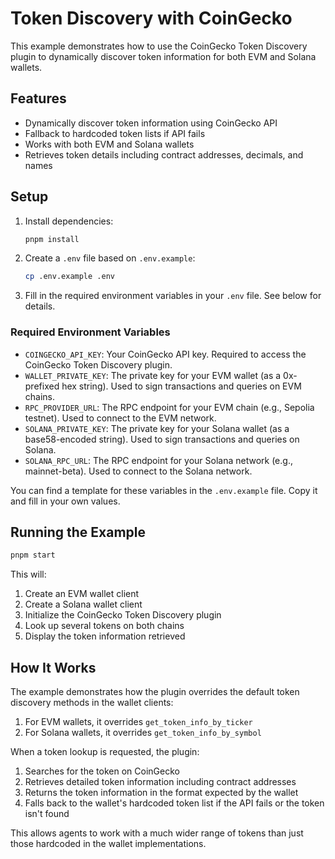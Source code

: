 # Token Discovery with CoinGecko

This example demonstrates how to use the CoinGecko Token Discovery plugin to dynamically discover token information for both EVM and Solana wallets.

## Features

- Dynamically discover token information using CoinGecko API
- Fallback to hardcoded token lists if API fails
- Works with both EVM and Solana wallets
- Retrieves token details including contract addresses, decimals, and names

## Setup

1. Install dependencies:
   ```bash
   pnpm install
   ```

2. Create a `.env` file based on `.env.example`:
   ```bash
   cp .env.example .env
   ```

3. Fill in the required environment variables in your `.env` file. See below for details.

### Required Environment Variables

- `COINGECKO_API_KEY`: Your CoinGecko API key. Required to access the CoinGecko Token Discovery plugin.
- `WALLET_PRIVATE_KEY`: The private key for your EVM wallet (as a 0x-prefixed hex string). Used to sign transactions and queries on EVM chains.
- `RPC_PROVIDER_URL`: The RPC endpoint for your EVM chain (e.g., Sepolia testnet). Used to connect to the EVM network.
- `SOLANA_PRIVATE_KEY`: The private key for your Solana wallet (as a base58-encoded string). Used to sign transactions and queries on Solana.
- `SOLANA_RPC_URL`: The RPC endpoint for your Solana network (e.g., mainnet-beta). Used to connect to the Solana network.

You can find a template for these variables in the `.env.example` file. Copy it and fill in your own values.

## Running the Example

```bash
pnpm start
```

This will:
1. Create an EVM wallet client
2. Create a Solana wallet client
3. Initialize the CoinGecko Token Discovery plugin
4. Look up several tokens on both chains
5. Display the token information retrieved

## How It Works

The example demonstrates how the plugin overrides the default token discovery methods in the wallet clients:

1. For EVM wallets, it overrides `get_token_info_by_ticker`
2. For Solana wallets, it overrides `get_token_info_by_symbol`

When a token lookup is requested, the plugin:
1. Searches for the token on CoinGecko
2. Retrieves detailed token information including contract addresses
3. Returns the token information in the format expected by the wallet
4. Falls back to the wallet's hardcoded token list if the API fails or the token isn't found

This allows agents to work with a much wider range of tokens than just those hardcoded in the wallet implementations.
